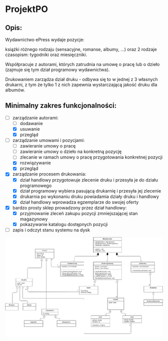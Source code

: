 # ProjektPO

## Opis:
Wydawnictwo ePress wydaje pozycje:

książki różnego rodzaju (sensacyjne, romanse, albumy, ...) oraz
2 rodzaje czasopism: tygodniki oraz miesięczniki.

Współpracuje z autorami, których zatrudnia na umowę o pracę lub o dzieło (zajmuje się tym dział programowy wydawnictwa).

Drukowaniem zarządza dział druku - odbywa się to w jednej z 3 własnych drukarni,
z tym że tylko 1 z nich zapewnia wystarczającą jakość druku dla albumów. 

## Minimalny zakres funkcjonalności:
- [ ] zarządzanie autorami:
    - [ ]  dodawanie
    - [x]  usuwanie
    - [x]  przegląd
- [ ] zarządzanie umowami i pozycjami:
    - [ ]  zawieranie umowy o pracę
    - [ ]  zawieranie umowy o dzieło na konkretną pozycję
    - [ ]  zlecanie w ramach umowy o pracę przygotowania konkretnej pozycji
    - [x]  rozwiązywanie
    - [x]  przegląd
- [x] zarządzanie procesem drukowania:
    - [x]  dział handlowy przygotowuje zlecenie druku i przesyła je do działu programowego
    - [x]  dział programowy wybiera pasującą drukarnię i przesyła jej zlecenie
    - [x]  drukarnia po wykonaniu druku powiadamia działy druku i handlowy
    - [x]  dział handlowy wprowadza egzemplarze do swojej oferty
- [x] bardzo prosty sklep prowadzony przez dział handlowy:
    - [x]  przyjmowanie zleceń zakupu pozycji zmniejszającej stan magazynowy
    - [x]  pokazywanie katalogu dostępnych pozycji
- [ ] zapis i odczyt stanu systemu na dysk

![UML Projektu](/UML/UML.png)
